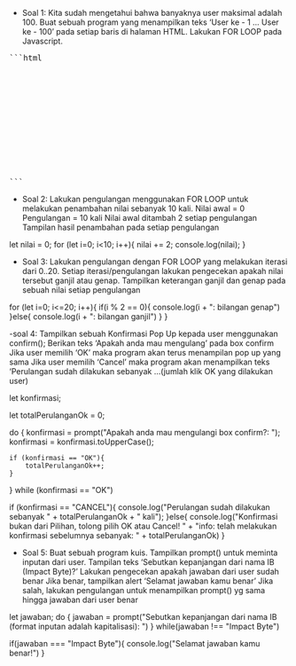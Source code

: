 - Soal 1:
Kita sudah mengetahui bahwa banyaknya user maksimal adalah 100.
Buat sebuah program yang menampilkan teks ‘User ke - 1 … User ke - 100’ pada setiap baris di halaman HTML.
Lakukan FOR LOOP pada Javascript.

<pre>
```html
<!DOCTYPE html>
<html lang="en">
<head>
    <meta charset="UTF-8">
    <meta name="viewport" content="width=device-width, initial-scale=1.0">
    <title>User List</title>
</head>
<body>

<script>
    // Loop untuk menampilkan teks pada halaman HTML
    for (let user = 1; user <= 100; user++) {
        document.write('User ke - ' + user + '<br>');
    }
</script>

</body>
</html>
```
</pre>

- Soal 2:
Lakukan pengulangan menggunakan FOR LOOP untuk melakukan penambahan nilai sebanyak 10 kali.
Nilai awal = 0
Pengulangan = 10 kali
Nilai awal ditambah 2 setiap pengulangan
Tampilan hasil penambahan pada setiap pengulangan

let nilai = 0;
for (let i=0; i<10; i++){
    nilai += 2;
    console.log(nilai);
}

- Soal 3:
Lakukan pengulangan dengan FOR LOOP yang melakukan iterasi dari 0..20.
Setiap iterasi/pengulangan lakukan pengecekan apakah nilai tersebut ganjil atau genap.
Tampilkan keterangan ganjil dan genap pada sebuah nilai setiap pengulangan

for (let i=0; i<=20; i++){
    if(i % 2 == 0){
        console.log(i + ": bilangan genap")
    }else{
        console.log(i + ": bilangan ganjil")
    }
}

-soal 4:
Tampilkan sebuah Konfirmasi Pop Up kepada user menggunakan confirm();
Berikan teks ‘Apakah anda mau mengulang’ pada box confirm
Jika user memilih ‘OK’ maka program akan terus menampilan pop up yang sama
Jika user memilih ‘Cancel’ maka program akan menampilkan teks ‘Perulangan sudah dilakukan sebanyak …(jumlah klik OK yang dilakukan user)

let konfirmasi;

let totalPerulanganOk = 0;

do {
    konfirmasi = prompt("Apakah anda mau mengulangi box confirm?: ");
    konfirmasi = konfirmasi.toUpperCase();

    if (konfirmasi == "OK"){
        totalPerulanganOk++;
    }
}
while (konfirmasi == "OK")

if (konfirmasi == "CANCEL"){
    console.log("Perulangan sudah dilakukan sebanyak " + totalPerulanganOk + " kali");
}else{
    console.log("Konfirmasi bukan dari Pilihan, tolong pilih OK atau Cancel! " + "info: telah melakukan konfirmasi sebelumnya sebanyak: " + totalPerulanganOk)
}

- Soal 5:
Buat sebuah program kuis.
Tampilkan prompt() untuk meminta inputan dari user. Tampilan teks ‘Sebutkan kepanjangan dari nama IB (Impact Byte)?’
Lakukan pengecekan apakah jawaban dari user sudah benar
Jika benar, tampilkan alert ‘Selamat jawaban kamu benar’
Jika salah, lakukan pengulangan untuk menampilkan prompt() yg sama hingga jawaban dari user benar

let jawaban;
do {
    jawaban = prompt("Sebutkan kepanjangan dari nama IB (format inputan adalah kapitalisasi):  ")
}
while(jawaban !== "Impact Byte")

if(jawaban === "Impact Byte"){
    console.log("Selamat jawaban kamu benar!")
}
